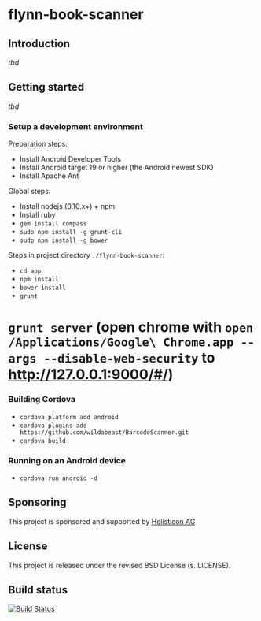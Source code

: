 flynn-book-scanner
==================

## Introduction
*tbd*

## Getting started
*tbd*

### Setup a development environment

Preparation steps:

* Install Android Developer Tools
* Install Android target 19 or higher (the Android newest SDK)
* Install Apache Ant

Global steps:

* Install nodejs (0.10.x+) + npm
* Install ruby
* `gem install compass`
* `sudo npm install -g grunt-cli`
* `sudp npm install -g bower`

Steps in project directory `./flynn-book-scanner`:

* `cd app`
* `npm install`
* `bower install`
* `grunt`
# `grunt server` (open chrome with `open /Applications/Google\ Chrome.app --args --disable-web-security` to http://127.0.0.1:9000/#/)


### Building Cordova
* `cordova platform add android`
* `cordova plugins add https://github.com/wildabeast/BarcodeScanner.git`
* `cordova build`

### Running on an Android device

* `cordova run android -d`

## Sponsoring
This project is sponsored and supported by [Holisticon AG](http://www.holisticon.de/cms/About/Startseite)

## License
This project is released under the revised BSD License (s. LICENSE).

## Build status

[![Build Status](https://travis-ci.org/holisticon/flynn-book-scanner.png?branch=master)](https://travis-ci.org/holisticon/flynn-book-scanner)